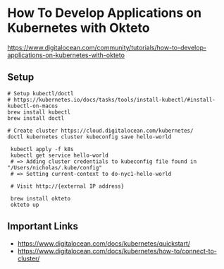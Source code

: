 # How To Develop Applications on Kubernetes with Okteto

https://www.digitalocean.com/community/tutorials/how-to-develop-applications-on-kubernetes-with-okteto

## Setup

    # Setup kubectl/doctl
    # https://kubernetes.io/docs/tasks/tools/install-kubectl/#install-kubectl-on-macos
    brew install kubectl
    brew install doctl

    # Create cluster https://cloud.digitalocean.com/kubernetes/
    doctl kubernetes cluster kubeconfig save hello-world

     kubectl apply -f k8s
     kubectl get service hello-world
     # => Adding cluster credentials to kubeconfig file found in "/Users/nicholas/.kube/config"
     # => Setting current-context to do-nyc1-hello-world

     # Visit http://{external IP address}

     brew install okteto
     okteto up

## Important Links

* https://www.digitalocean.com/docs/kubernetes/quickstart/
* https://www.digitalocean.com/docs/kubernetes/how-to/connect-to-cluster/